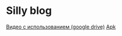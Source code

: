 # Silly blog

[Видео с использованием (google drive)](https://tinyurl.com/2ne2u62c)
[Apk](https://github.com/imbeer/silly-blog/releases/tag/v0.1.0-beta)
